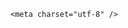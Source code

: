 <!DOCTYPE html>
<html lang="zh-CN">

<head>
    
<title>多地气温飙升到40℃+，为何今年热得这么快？夏天温度会进一步升高吗？_腾讯新闻</title>
<meta name="keywords" content="气温,高温,全球变暖,温度,降温,降雨,新乡市,河南">
<meta name="description" content="5月19日6时30分，郑州市气象台发布今年首个高温红色预警信号（I级/特别严重），预计今日白天，郑州市主城区、航空港区、上街区所辖乡镇及街道最高气温将飙升至40℃以上。这是高温预警信号中的最高级别，预示着酷热天气将对市民生活、城市运转和工农业生产带来严重影响。高温红色预警意味着未来24小时内，这些区域将陷入极端...">
<meta name="author" content="腾讯网">
<meta name="copyright" content="Copyright 1998 - 2025 Tencent. All Rights Reserved">
<meta property="og:type" content="news" />

<meta property="og:title" content="多地气温飙升到40℃+，为何今年热得这么快？夏天温度会进一步升高吗？_腾讯新闻" />
<meta property="og:description" content="5月19日6时30分，郑州市气象台发布今年首个高温红色预警信号（I级/特别严重），预计今日白天，郑州市主城区、航空港区、上街区所辖乡镇及街道最高气温将飙升至40℃以上。这是高温预警信号中的最高级别，预示着酷热天气将对市民生活、城市运转和工农业生产带来严重影响。高温红色预警意味着未来24小时内，这些区域将陷入极端..." />
<meta property="og:url" content="https://news.qq.com/rain/a/20250519Q01WOZ00" />
<meta property="og:image" content="https://inews.gtimg.com/news_ls/OxxnZtW0sXYYEaHYIknnzQ2G2-Vih1nPVIHr8AADaRWcwAA_640330/0" />
<meta property="article:author" content="" />
<meta property="article:published_time" content="2025-05-19 17:29:21" />
<meta property="category" content="" />

    <meta charset="utf-8" />
<meta http-equiv="X-UA-Compatible" content="IE=Edge" />
<meta name="viewport" content="width=device-width, initial-scale=1, shrink-to-fit=no" />
<link rel="dns-prefetch" href="mat1.gtimg.com">
<link rel="dns-prefetch" href="i.news.qq.com">
<link rel="shortcut icon" href="https://mat1.gtimg.com/qqcdn/qqindex2021/favicon.ico">
<script nomodule="true" src="https://mat1.gtimg.com/qqcdn/qqindex2021/common-static/20240515201444/core3-37-1.min.js"></script>
<script>
  try {
    if (!window.IntersectionObserver) {
      var observerScript = document.createElement('script');
      observerScript.src = "https://mat1.gtimg.com/qqcdn/qqindex2021/common-static/20241024141058/intersection-observer-polyfill.js";
      document.head.appendChild(observerScript);
    }
  } catch (error) {}
</script>

<script>
  try {
    if (!Element.prototype.scrollTo) {
      var scrollScript = document.createElement('script');
      scrollScript.src = "https://mat1.gtimg.com/qqcdn/qqindex2021/common-static/20241025153001/scroll-behavior-polyfill.js";
      document.head.appendChild(scrollScript);
    }
  } catch (error) {}
</script>
<script>
  try {
    if ('scrollRestoration' in window.history) {
      window.history.scrollRestoration = 'manual';
    }
    window.isPcClient = Boolean(window.electron) && (
      window.navigator.userAgent.indexOf('pc-client') > 0 ||
      window.navigator.userAgent.indexOf('TencentNews') > 0
    );
  } catch {}
</script>
<script>
  try {
    if (window.isPcClient) {
      var bodyStyle = document.createElement('style');
      bodyStyle.innerText = 'body{ zoom: 0.95 }';
      document.head.appendChild(bodyStyle);
    }
  } catch {}
</script>
<script>
  window.DATA = {"FadCid":"","article_category":"238","atype":232,"emojiSwitch":1,"intro":"","likeInfo":0,"surl":"https://view.inews.qq.com/a/20250519Q01WOZ00","answer_num":4,"abstract":"","closeCommentBanner":0,"enableDiffusion":1,"iNewsRecommendLevel":1,"news_app_recommend_status":4,"safe_cntl":{"close_all_ad":0,"close_all_favorite":0,"close_comment_dislike":0,"close_relate_thing":0,"emoticon_comment_mode":0,"close_all_emoticon_comment":0,"close_all_rel":0,"close_global_news_sis":0,"close_share_pull":0},"self_declare":{"declare":"个人观点，仅供参考"},"shareDesc":"腾讯新闻","ai_switch":true,"all_long_pic":1,"categoryrray":{"category_id":"238","sub_category_id":"-1"},"is_deleted":0,"time":"2025-05-19 08:21:52","already_answer":false,"adInfo":{"openAdsText":1,"openRelatedNewsAd":1,"openAds":1,"openAdsComment":1,"openAdsPhotos":1},"extra_property":{"FeedbackDetailDisableInsert":0,"zanSkinType":""},"title":"多地气温飙升到40℃+，为何今年热得这么快？夏天温度会进一步升高吗？","channelEntryJumpType":1,"copyright_wording_share":"免责声明","disableDeclare":1,"relate_extend_infos":{"longTitle":"郑州发布今年首个高温红色预警！多地气温飙升40℃＋","title":"郑州发布今年首个高温红色预警！多地气温飙升40℃＋","url":"http://view.inews.qq.com/a/20250519A01QAJ00","abstract":"5月19日6时30分，郑州市气象台发布今年首个高温红色预警信号（I级/特别严重），预计今日白天，郑州市主城区、航空港区、上街区所辖乡镇及街道最高气温将飙升至40℃以上。这是高温预警信号中的最高级别，预示着酷热天气将对市民生活、城市运转和工农业生产带来严重影响。高温红色预警意味着未来24小时内，这些区域将陷入极端...","id":"20250519A01QAJ00","imgURL":"https://inews.gtimg.com/om_ls/OoIvecANcqMetX8QWlyOMfwH1Cz_V45V7YYXEWic0q6qsAA_640330/0","imgURLSmall":"https://inews.gtimg.com/om_ls/OoIvecANcqMetX8QWlyOMfwH1Cz_V45V7YYXEWic0q6qsAA_150120/0"},"remarks":"","card":{"liveInfo":{},"vip_desc":"腾讯新闻问答课代表官方账号","vip_icon_night":"http://inews.gtimg.com/newsapp_ls/0/14876052067/0","vip_type":"30012","suid":"8QMc339d5IQeuTzY5QN3","chlid":"22983986","msgEntry":1,"icon":"https://inews.gtimg.com/om_ls/OPBO91JgEbYG-O62jC2hCRA_yoydsA8oEANb87pxgNxKgAA_200200/0","vip_icon":"http://inews.gtimg.com/newsapp_ls/0/14876051701/0","vip_type_new":"30012","cpLevel":2,"vip_place":"left","chlname":"问答课代表","desc":"腾讯新闻问答课代表，结合当下热点新闻和网友热议，发现好问题，期待好回答。","uin":"ecbe89d289b6198c7996f16538ebc224f9","update_frequency":"1970-01-01 08:00:00"},"content":null,"questionInfo":{"longtitle":"多地气温飙升到40℃+，为何今年热得这么快？温度会更高吗？","question_short_title":"多地气温飙升到40℃+，为何今年热得这么快？夏天温度会进一步升高吗？","relate_extend_infos":[{"id":"20250519A01QAJ00","longtitle":"郑州发布今年首个高温红色预警！多地气温飙升40℃＋","picShowType":"90092","thumbnails_qqnews":["https://inews.gtimg.com/om_ls/OoIvecANcqMetX8QWlyOMfwH1Cz_V45V7YYXEWic0q6qsAA_294195/0"],"title":"郑州发布今年首个高温红色预警！多地气温飙升40℃＋","url":"https://view.inews.qq.com/a/20250519A01QAJ00","abstract":"5月19日6时30分，郑州市气象台发布今年首个高温红色预警信号（I级/特别严重），预计今日白天，郑州市主城区、航空港区、上街区所辖乡镇及街道最高气温将飙升至40℃以上。这是高温预警信号中的最高级别，预示着酷热天气将对市民生活、城市运转和工农业生产带来严重影响。高温红色预警意味着未来24小时内，这些区域将陷入极端...","articletype":"0"}],"thumbnails_qqnews":["https://inews.gtimg.com/om_ls/OcLixdHqGkCw5Is39BWDvUWm7RSPxDgOnvv5e1H7BKposAA_294195/0"],"title":"多地气温飙升到40℃+，为何今年热得这么快？夏天温度会进一步升高吗？","url":"http://view.inews.qq.com/a/20250519Q01WOZ00","abstract":"","id":"20250519Q01WOZ00"},"question_id":"","id":"20250519Q01WOZ00","isSensitive":0,"ret":0,"url":"https://view.inews.qq.com/a/20250519Q01WOZ00","commentid":"","copyright_share":"本文来自腾讯新闻客户端创作者，不代表腾讯新闻的观点和立场。","emojiRelatedSwitch":1,"final_declare":["个人观点，仅供参考"],"news_update_time":1747649396,"shareImg":"https://inews.gtimg.com/om_ls/OcLixdHqGkCw5Is39BWDvUWm7RSPxDgOnvv5e1H7BKposAA_870492/0","attribute":{},"content_words_num":29,"detail_entry":{"orignal_entry":1,"is_orignal":1},"forbidCommentUpDown":0,"cms_id":"20250519Q01WOZ00","articleId":"20250519Q02EV400","article_type":232,"tags":"","desc":"5月19日6时30分，郑州市气象台发布今年首个高温红色预警信号（I级/特别严重），预计今日白天，郑州市主城区、航空港区、上街区所辖乡镇及街道最高气温将飙升至40℃以上。这是高温预警信号中的最高级别，预示着酷热天气将对市民生活、城市运转和工农业生产带来严重影响。高温红色预警意味着未来24小时内，这些区域将陷入极端...","videoArr":[]};
</script>
<script>
  window.channelInfo = {"channelConfig":{"channelNav":[{"_auto_id":"1","active_alien_img":"","alien_img":"","channel_id":"news_news_home","is_local":"0","link":"https://www.qq.com","name_cn":"首页","name_en":"home"},{"_auto_id":"2","active_alien_img":"","alien_img":"","channel_id":"news_news_top","is_local":"0","link":"","name_cn":"要闻","name_en":"news"},{"_auto_id":"4","active_alien_img":"","alien_img":"","channel_id":"news_news_bj","is_local":"1","link":"","name_cn":"北京","name_en":"bj"},{"_auto_id":"5","active_alien_img":"","alien_img":"","channel_id":"news_news_finance","is_local":"0","link":"","name_cn":"财经","name_en":"finance"},{"_auto_id":"6","active_alien_img":"","alien_img":"","channel_id":"news_news_tech","is_local":"0","link":"","name_cn":"科技","name_en":"tech"},{"_auto_id":"7","active_alien_img":"","alien_img":"","channel_id":"tv","is_local":"0","link":"https://v.qq.com/channel/tv/?ptag=qqnews","name_cn":"电视剧","name_en":"tv"},{"_auto_id":"8","active_alien_img":"","alien_img":"","channel_id":"news_news_qa","is_local":"0","link":"","name_cn":"热问","name_en":"qa"},{"_auto_id":"9","active_alien_img":"","alien_img":"","channel_id":"news_news_ent","is_local":"0","link":"","name_cn":"娱乐","name_en":"ent"},{"_auto_id":"10","active_alien_img":"","alien_img":"","channel_id":"variety","is_local":"0","link":"https://v.qq.com/channel/variety/?ptag=qqnews","name_cn":"综艺","name_en":"variety"},{"_auto_id":"11","active_alien_img":"","alien_img":"","channel_id":"news_news_sports","is_local":"0","link":"","name_cn":"体育","name_en":"sports"},{"_auto_id":"13","active_alien_img":"","alien_img":"","channel_id":"news_news_nba","is_local":"0","link":"","name_cn":"NBA","name_en":"nba"},{"_auto_id":"14","active_alien_img":"","alien_img":"","channel_id":"news_news_world","is_local":"0","link":"","name_cn":"国际","name_en":"world"},{"_auto_id":"15","active_alien_img":"","alien_img":"","channel_id":"news_news_mil","is_local":"0","link":"","name_cn":"军事","name_en":"milite"},{"_auto_id":"16","active_alien_img":"","alien_img":"","channel_id":"news_news_auto","is_local":"0","link":"","name_cn":"汽车","name_en":"auto"},{"_auto_id":"17","active_alien_img":"","alien_img":"","channel_id":"news_news_house","is_local":"0","link":"","name_cn":"房产","name_en":"house"},{"_auto_id":"18","active_alien_img":"","alien_img":"","channel_id":"news_news_edu","is_local":"0","link":"","name_cn":"教育","name_en":"edu"},{"_auto_id":"19","active_alien_img":"","alien_img":"","channel_id":"news_news_antip","is_local":"0","link":"","name_cn":"健康","name_en":"health"},{"_auto_id":"20","active_alien_img":"","alien_img":"","channel_id":"news_news_video","is_local":"0","link":"","name_cn":"视频","name_en":"video"},{"_auto_id":"21","active_alien_img":"","alien_img":"","channel_id":"news_news_game","is_local":"0","link":"","name_cn":"游戏","name_en":"games"},{"_auto_id":"22","active_alien_img":"","alien_img":"","channel_id":"news_news_nchupin","is_local":"0","link":"","name_cn":"眼界","name_en":"chupin"},{"_auto_id":"24","active_alien_img":"","alien_img":"","channel_id":"news_news_football","is_local":"0","link":"","name_cn":"足球","name_en":"football"},{"_auto_id":"25","active_alien_img":"","alien_img":"","channel_id":"news_news_kepu","is_local":"0","link":"","name_cn":"科学","name_en":"kepu"},{"_auto_id":"26","active_alien_img":"","alien_img":"","channel_id":"news_news_digi","is_local":"0","link":"","name_cn":"数码","name_en":"digi"},{"_auto_id":"28","active_alien_img":"","alien_img":"","channel_id":"ymzx","is_local":"0","link":"https://gamer.qq.com/v2/cloudgame/game/96897?ichannel=txxwpc0Ftxxwpc1","name_cn":"元梦之星","name_en":"news_news_ymzx"},{"_auto_id":"31","active_alien_img":"","alien_img":"","channel_id":"movie","is_local":"0","link":"https://v.qq.com/channel/movie/?ptag=qqnews","name_cn":"电影","name_en":"movie"},{"_auto_id":"32","active_alien_img":"","alien_img":"","channel_id":"news_news_esport","is_local":"0","link":"","name_cn":"电竞","name_en":"esport"},{"_auto_id":"34","active_alien_img":"","alien_img":"","channel_id":"news_news_history","is_local":"0","link":"","name_cn":"历史","name_en":"history"},{"_auto_id":"35","active_alien_img":"","alien_img":"","channel_id":"news_news_baby","is_local":"0","link":"","name_cn":"育儿","name_en":"baby"},{"_auto_id":"36","active_alien_img":"","alien_img":"","channel_id":"hbjy","is_local":"0","link":"https://gp.qq.com/act/a20250421mnqlx/news.shtml","name_cn":"和平精英","name_en":"news_news_hbjy"},{"_auto_id":"37","active_alien_img":"","alien_img":"","channel_id":"cloud_gamer","is_local":"0","link":"https://gamer.qq.com/?ichannel=txxwpc0Ftxxwpc1","name_cn":"云游戏","name_en":"cloud_gamer"},{"_auto_id":"38","active_alien_img":"","alien_img":"","channel_id":"news_news_lic","is_local":"0","link":"","name_cn":"理财","name_en":"finance_licai"},{"_auto_id":"39","active_alien_img":"","alien_img":"","channel_id":"news_news_istock","is_local":"0","link":"","name_cn":"股票","name_en":"finance_stock"},{"_auto_id":"40","active_alien_img":"","alien_img":"","channel_id":"ren_min_shi_pin","is_local":"0","link":"https://news.qq.com/omn/author/8QMd3Hld74cbujbY?tab=om_video","name_cn":"人民视频","name_en":"ren_min_shi_pin"},{"_auto_id":"41","active_alien_img":"","alien_img":"","channel_id":"news_news_weather","is_local":"0","link":"https://tianqi.qq.com/index.htm","name_cn":"天气","name_en":"weather"}]}};
</script>
<script>
  window.articleConfig = {"rightConfig":[{"_auto_id":"1","category_key":"default","modules":"{\"moduleList\":[{\"title\":\"精选视频\",\"id\":\"video_album\",\"videoType\":\"tag\",\"videoId\":\"aUepxrtchGM=\"},{\"title\":\"下载条\",\"id\":\"download_banner\",\"isSticky\":1},{\"title\":\"热点榜\",\"id\":\"hot_rank_list\",\"isSticky\":1},{\"title\":\"广告推广\",\"id\":\"ssp_ad_module\",\"category\":\"ad_ssp\",\"loid\":\"109\",\"isSticky\":1}]}"}],"tonglanAdConfig":[],"bottomConfig":[],"videoAdConfig":[],"rightGameConfig":[]};
</script>
<script src="https://mat1.gtimg.com/www/js/emonitor/custom_ed041a23.js" charset="utf-8"></script>
<script>
  try {
    window.emonitorIns = emonitor.create({
      name: 'newsqq_quesionArticle',
      atta: {
        name: 'newsqq',
      },
      mode: '007',
    });
  } catch (err) {
    console.warn(err);
  }
</script>
<link href="https://mat1.gtimg.com/qqcdn/qqindex2021/common-static/hel/qqnews-pc-dc_20250515055953/static/css/qa.css" rel="stylesheet">

<script>window.__HEL_PRESET_META__={"qqnews-pc-components":{"app":{"id":1366,"name":"qqnews-pc-components","app_group_name":"qqnews-pc-components","proj_ver":{"map":{},"utime":0},"online_version":"qqnews-pc-components_20250512030958","build_version":"qqnews-pc-components_20250515055747","update_at":"2025-05-15T09:58:38.000Z","desc":"set by [init], from container [formal.pc.dc.tj100995] worker [2]"},"version":{"sub_app_name":"qqnews-pc-components","sub_app_version":"qqnews-pc-components_20250515055747","src_map":{"webDirPath":"https://mat1.gtimg.com/qqcdn/qqindex2021/common-static/hel/qqnews-pc-components_20250515055747","htmlIndexSrc":"https://mat1.gtimg.com/qqcdn/qqindex2021/common-static/hel/qqnews-pc-components_20250515055747/index.html","extractMode":"all","iframeSrc":"","chunkCssSrcList":["https://mat1.gtimg.com/qqcdn/qqindex2021/common-static/hel/qqnews-pc-components_20250515055747/static/css/index.css"],"chunkJsSrcList":["https://mat1.gtimg.com/qqcdn/qqindex2021/common-static/hel/qqnews-pc-components_20250515055747/static/js/index.js"],"staticCssSrcList":[],"staticJsSrcList":["https://mat1.gtimg.com/qqcdn/qqindex2021/static/20231212123233/react.production.min.js","https://mat1.gtimg.com/qqcdn/qqindex2021/static/20231212123233/react-dom.production.min.js","https://mat1.gtimg.com/qqcdn/qqindex2021/common-static/hel/hel-base-v16.js"],"relativeCssSrcList":[],"relativeJsSrcList":[],"privCssSrcList":[],"srvModSrcList":[],"headAssetList":[{"tag":"staticScript","append":false,"attrs":{"src":"https://mat1.gtimg.com/qqcdn/qqindex2021/static/20231212123233/react.production.min.js"}},{"tag":"staticScript","append":false,"attrs":{"src":"https://mat1.gtimg.com/qqcdn/qqindex2021/static/20231212123233/react-dom.production.min.js"}},{"tag":"staticScript","append":false,"attrs":{"src":"https://mat1.gtimg.com/qqcdn/qqindex2021/common-static/hel/hel-base-v16.js"}},{"tag":"script","append":true,"attrs":{"src":"https://mat1.gtimg.com/qqcdn/qqindex2021/common-static/hel/qqnews-pc-components_20250515055747/static/js/index.js","defer":""}},{"tag":"link","append":true,"attrs":{"href":"https://mat1.gtimg.com/qqcdn/qqindex2021/common-static/hel/qqnews-pc-components_20250515055747/static/css/index.css","rel":"stylesheet"}}],"bodyAssetList":[]},"update_at":"2025-05-15T09:58:38.000Z","create_at":"2025-05-15T09:58:38.000Z","_worker_id":"2","_is_backup":true}}}</script>
<script>window.__VIEW_PATH__="question.ejs";</script>
</head>

<body id="dc-question-body">
  <div id="root"></div>
    <iframe style="display: none;" src="https://i.news.qq.com/web_backend/getWebPacUid"></iframe>
<script src="https://mat1.gtimg.com/qqcdn/qqindex2021/common-static/20240805160928/react.production.min.js"></script>
<script src="https://mat1.gtimg.com/qqcdn/qqindex2021/common-static/20240805160928/react-dom.production.min.js"></script>
<script src="https://mat1.gtimg.com/qqcdn/qqindex2021/common-static/20241018171503/universal-report.min.js"></script>
<script defer type="text/javascript" src="https://mat1.gtimg.com/qqcdn/qqindex2021/libs/barrier/aria.js?appid=9327b8b06379d9d1728bbfbe2025ef9c" charset="utf-8"></script>
<script defer src="https://t.captcha.qq.com/TCaptcha.js"></script>
<script>document.cookie="hel_err=;path=/;";</script>
<script src="https://mat1.gtimg.com/qqcdn/qqindex2021/common-static/hel/hel-base-v16.js"></script>
<script src="https://mat1.gtimg.com/qqcdn/qqindex2021/common-static/hel/qqnews-pc-hel-entry_20250117174052/static/js/index.js"></script>
<link rel="preload" href="https://mat1.gtimg.com/qqcdn/qqindex2021/common-static/hel/qqnews-pc-dc_20250515055953/static/js/qa.js" as="script">
<link rel="preload" href="https://mat1.gtimg.com/qqcdn/qqindex2021/common-static/hel/qqnews-pc-components_20250515055747/static/js/index.js" as="script">
<script>window.loadProject("https://mat1.gtimg.com/qqcdn/qqindex2021/common-static/hel/qqnews-pc-dc_20250515055953/static/js/qa.js");</script>
<iframe id="videoFrame" style="display: none;" src="https://video.qq.com/cookie/sync_qqnews.html"></iframe>
</body>

</html>
